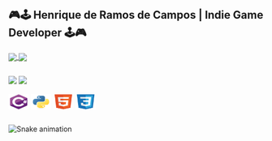 ## 🎮🕹️ Henrique de Ramos de Campos | Indie Game Developer 🕹️🎮
<!--
**HenriqueRCampos/HenriqueRCampos** is a ✨ _special_ ✨ repository because its `README.md` (this file) appears on your GitHub profile.

Here are some ideas to get you started:

- 🔭 I’m currently working on ...
- 🌱 I’m currently learning ...
- 👯 I’m looking to collaborate on ...
- 🤔 I’m looking for help with ...
- 💬 Ask me about ...
- 📫 How to reach me: ...
- 😄 Pronouns: ...
- ⚡ Fun fact: ...
-->

<div>
  <a href="https://github.com/HenriqueRCampos/github-readme-stats">
    <img align="center" height="190em" src="https://github-readme-stats.vercel.app/api?username=HenriqueRCampos&show_icons=true&theme=chartreuse-dark&repo=convoychat&border_color=00fa9a"/>
    <img align="center" height="190em" src="https://github-readme-stats.vercel.app/api/top-langs/?username=HenriqueRCampos&layout=compact&theme=chartreuse-dark&repo=github-readme-stats&border_color=00fa9a"/>
  </a>
</div>

##

<div> 
  <a href="https://www.instagram.com/henriqueramos.c/" target="_blank"><img src="https://img.shields.io/badge/-Instagram-%23E4405F?style=for-the-badge&logo=instagram&logoColor=white" target="_blank"></a>
  <a href="https://www.linkedin.com/in/henrique-de-ramos-de-campos-343b6a249" target="_blank"><img src="https://img.shields.io/badge/-LinkedIn-%230077B5?style=for-the-badge&logo=linkedin&logoColor=white" target="_blank"></a> 
</div>

<div style="display: inline_block"><br>
  <img align="center" alt="Rafa-Csharp" height="30" width="40" src="https://raw.githubusercontent.com/devicons/devicon/master/icons/csharp/csharp-original.svg">
  <img align="center" alt="Rafa-Python" height="30" width="40" src="https://raw.githubusercontent.com/devicons/devicon/master/icons/python/python-original.svg">
  <img align="center" alt="Rafa-HTML" height="30" width="40" src="https://raw.githubusercontent.com/devicons/devicon/master/icons/html5/html5-original.svg">
  <img align="center" alt="Rafa-CSS" height="30" width="40" src="https://raw.githubusercontent.com/devicons/devicon/master/icons/css3/css3-original.svg">
</div>

##

![Snake animation](https://github.com/HenriqueRCampos/HenriqueRCampos/blob/output/github-contribution-grid-snake.svg)

